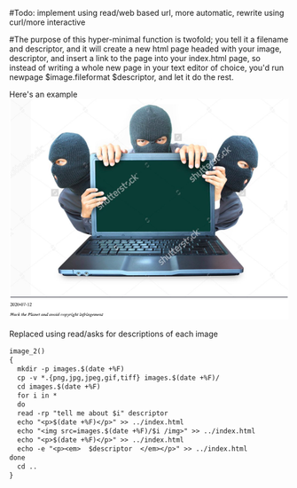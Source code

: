#Todo: implement using read/web based url, more automatic, rewrite using curl/more interactive

#The purpose of this hyper-minimal function is twofold; you tell it a filename and descriptor, and it will create a new html page headed with your image, descriptor, and insert a link to the page into your index.html page, so instead  of writing a whole new page in your text editor of choice, you'd run newpage $image.fileformat $descriptor, 
and let it do the rest. 



Here's an example
<img src="image.png">

Replaced using read/asks for descriptions of each image

```
image_2()
{
  mkdir -p images.$(date +%F)
  cp -v *.{png,jpg,jpeg,gif,tiff} images.$(date +%F)/
  cd images.$(date +%F)
  for i in *
  do 
  read -rp "tell me about $i" descriptor
  echo "<p>$(date +%F)</p>" >> ../index.html
  echo "<img src=images.$(date +%F)/$i /img>" >> ../index.html
  echo "<p>$(date +%F)</p>" >> ../index.html
  echo -e "<p><em>  $descriptor  </em></p>" >> ../index.html
done
  cd ..
}
```
